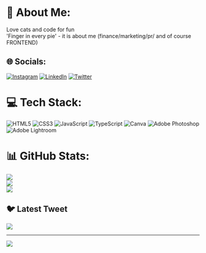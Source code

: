 # 💫 About Me:
Love cats and code for fun <br>'Finger in every pie' - it is about me (finance/marketing/pr/ and of course FRONTEND)


## 🌐 Socials:
[![Instagram](https://img.shields.io/badge/Instagram-%23E4405F.svg?logo=Instagram&logoColor=white)](https://instagram.com/nurstorm1) [![LinkedIn](https://img.shields.io/badge/LinkedIn-%230077B5.svg?logo=linkedin&logoColor=white)](https://linkedin.com/in/nurstorm) [![Twitter](https://img.shields.io/badge/Twitter-%231DA1F2.svg?logo=Twitter&logoColor=white)](https://twitter.com/nurstorm1) 

# 💻 Tech Stack:
![HTML5](https://img.shields.io/badge/html5-%23E34F26.svg?style=for-the-badge&logo=html5&logoColor=white) ![CSS3](https://img.shields.io/badge/css3-%231572B6.svg?style=for-the-badge&logo=css3&logoColor=white) ![JavaScript](https://img.shields.io/badge/javascript-%23323330.svg?style=for-the-badge&logo=javascript&logoColor=%23F7DF1E) ![TypeScript](https://img.shields.io/badge/typescript-%23007ACC.svg?style=for-the-badge&logo=typescript&logoColor=white) ![Canva](https://img.shields.io/badge/Canva-%2300C4CC.svg?style=for-the-badge&logo=Canva&logoColor=white) ![Adobe Photoshop](https://img.shields.io/badge/adobephotoshop-%2331A8FF.svg?style=for-the-badge&logo=adobephotoshop&logoColor=white) ![Adobe Lightroom](https://img.shields.io/badge/Adobe%20Lightroom-31A8FF.svg?style=for-the-badge&logo=Adobe%20Lightroom&logoColor=white)
# 📊 GitHub Stats:
![](https://github-readme-stats.vercel.app/api?username=nurstorm1&theme=react&hide_border=true&include_all_commits=true&count_private=true)<br/>
![](https://github-readme-streak-stats.herokuapp.com/?user=nurstorm1&theme=react&hide_border=true)<br/>
![](https://github-readme-stats.vercel.app/api/top-langs/?username=nurstorm1&theme=react&hide_border=true&include_all_commits=true&count_private=true&layout=compact)

## 🐦 Latest Tweet
[![](https://gtce.itsvg.in/api?username=nurstorm1)](https://github.com/VishwaGauravIn/github-twitter-card-embed)

---
[![](https://visitcount.itsvg.in/api?id=nurstorm1&icon=2&color=0)](https://visitcount.itsvg.in)

<!-- Proudly created with GPRM ( https://gprm.itsvg.in ) -->
